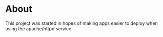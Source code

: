 # About

This project was started in hopes of making apps easier to deploy when using the apache/httpd service.
